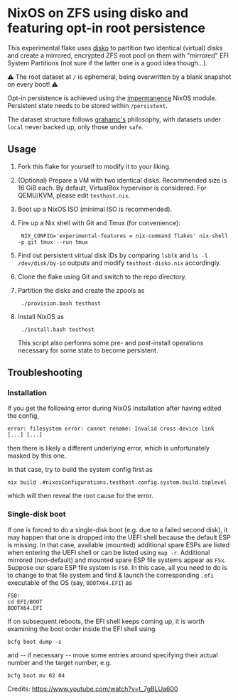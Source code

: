 # NixOS on ZFS using disko and featuring opt-in root persistence

This experimental flake uses [disko](https://github.com/nix-community/disko) to partition two identical (virtual) disks and create a mirrored, encrypted ZFS root pool on them with "mirrored" EFI System Partitions (not sure if the latter one is a good idea though...).

:warning: The root dataset at `/` is ephemeral, being overwritten by a blank snapshot on every boot! :warning:

Opt-in persistence is achieved using the [impermanence](https://github.com/nix-community/impermanence) NixOS module. Persistent state needs to be stored within `/persistent`.

The dataset structure follows [grahamc's](https://grahamc.com/blog/erase-your-darlings/) philosophy, with datasets under `local` never backed up, only those under `safe`.

## Usage

1. Fork this flake for yourself to modify it to your liking.
2. (Optional) Prepare a VM with two identical disks. Recommended size is 16 GiB each. By default, VirtualBox hypervisor is considered. For QEMU/KVM, please edit `testhost.nix`.
3. Boot up a NixOS ISO (minimal ISO is recommended).
4. Fire up a Nix shell with Git and Tmux (for convenience):

        NIX_CONFIG='experimental-features = nix-command flakes' nix-shell -p git tmux --run tmux

5. Find out persistent virtual disk IDs by comparing `lsblk` and `ls -l /dev/disk/by-id` outputs and modify `testhost-disko.nix` accordingly.
6. Clone the flake using Git and switch to the repo directory.
7. Partition the disks and create the zpools as

        ./provision.bash testhost

8. Install NixOS as

        ./install.bash testhost

   This script also performs some pre- and post-install operations necessary for some state to become persistent.

## Troubleshooting

### Installation

If you get the following error during NixOS installation after having edited the config,

    error: filesystem error: cannot rename: Invalid cross-device link [...] [...]

then there is likely a different underlying error, which is unfortunately masked by this one.

In that case, try to build the system config first as

    nix build .#nixosConfigurations.testhost.config.system.build.toplevel

which will then reveal the root cause for the error.

### Single-disk boot

If one is forced to do a single-disk boot (e.g. due to a failed second disk),
it may happen that one is dropped into the UEFI shell because the default ESP
is missing. In that case, available (mounted) additional spare ESPs are listed when
entering the UEFI shell or can be listed using `map -r`. Additional mirrored
(non-default) and mounted spare ESP file systems appear as `FSx`. Suppose our
spare ESP file system is `FS0`. In this case, all you need to do is to change
to that file system and find & launch the corresponding `.efi` executable of
the OS (say, `BOOTX64.EFI`) as

    FS0:
    cd EFI/BOOT
    BOOTX64.EFI

If on subsequent reboots, the EFI shell keeps coming up, it is worth examining
the boot order inside the EFI shell using

    bcfg boot dump -s

and -- if necessary -- move some entries around specifying their actual number
and the target number, e.g.

    bcfg boot mv 02 04

Credits: https://www.youtube.com/watch?v=t_7gBLUa600
